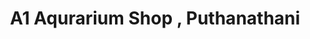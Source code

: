 ---
title: "A1 Aqurarium Shop , Puthanathani"
url: /puthanathani/a1-aqurarium-shop-puthanathani/
shop: fishing
---
